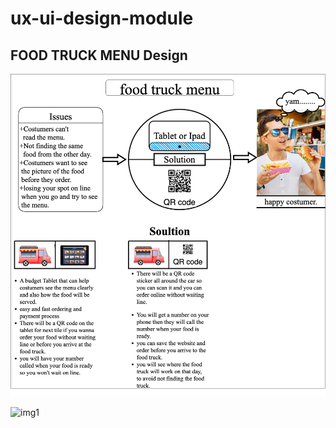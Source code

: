 # ux-ui-design-module

## FOOD TRUCK MENU Design

![img1](./Picture/food%20truck.png)


![img1](https://user-images.githubusercontent.com/98945981/166109731-d0df7ea3-f65c-49db-b290-b2356912c296.png)
